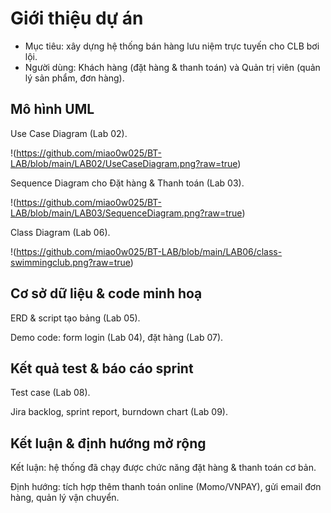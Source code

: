 # Giới thiệu dự án
- Mục tiêu: xây dựng hệ thống bán hàng lưu niệm trực tuyến cho CLB bơi lội.
- Người dùng: Khách hàng (đặt hàng & thanh toán) và Quản trị viên (quản lý sản phẩm, đơn hàng).

## Mô hình UML

Use Case Diagram (Lab 02).

!(https://github.com/miao0w025/BT-LAB/blob/main/LAB02/UseCaseDiagram.png?raw=true)

Sequence Diagram cho Đặt hàng & Thanh toán (Lab 03).

!(https://github.com/miao0w025/BT-LAB/blob/main/LAB03/SequenceDiagram.png?raw=true)

Class Diagram (Lab 06).

!(https://github.com/miao0w025/BT-LAB/blob/main/LAB06/class-swimmingclub.png?raw=true)

## Cơ sở dữ liệu & code minh hoạ

ERD & script tạo bảng (Lab 05).

Demo code: form login (Lab 04), đặt hàng (Lab 07).

## Kết quả test & báo cáo sprint

Test case (Lab 08).

Jira backlog, sprint report, burndown chart (Lab 09).

## Kết luận & định hướng mở rộng

Kết luận: hệ thống đã chạy được chức năng đặt hàng & thanh toán cơ bản.

Định hướng: tích hợp thêm thanh toán online (Momo/VNPAY), gửi email đơn hàng, quản lý vận chuyển.
